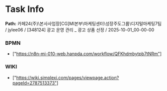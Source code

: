 # Task Info

**Path:** 카페24(주)\본사사업장\[CG]MI본부\마케팅센터\성장주도그룹\디지털마케팅7팀 / jylee06 / [348124] 광고 운영 관리 _ 광고 상품 선정 / 2025-10-01_00-00-00

### BPMN
- ["https://n8n-mi-010-web.hanpda.com/workflow/QFKhdmbytpb7tNRm"]

### WIKI
- ["https://wiki.simplexi.com/pages/viewpage.action?pageId=2787513373"]

